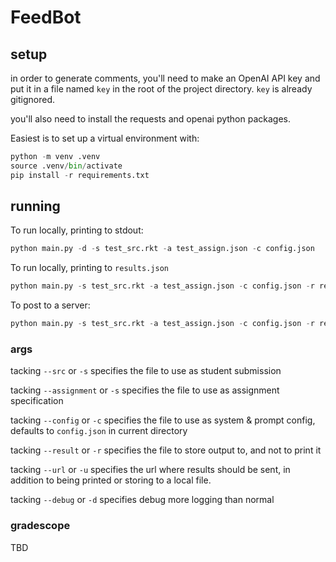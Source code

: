 # FeedBot

## setup

in order to generate comments, you'll need to make an OpenAI API key and put it in a file named `key` in the root of the project directory. `key` is already gitignored.

you'll also need to install the requests and openai python packages.

Easiest is to set up a virtual environment with:

``` python
python -m venv .venv
source .venv/bin/activate
pip install -r requirements.txt
```

## running

To run locally, printing to stdout:

``` python
python main.py -d -s test_src.rkt -a test_assign.json -c config.json 
```

To run locally, printing to `results.json`

``` python
python main.py -s test_src.rkt -a test_assign.json -c config.json -r results.json 
```

To post to a server:


``` python
python main.py -s test_src.rkt -a test_assign.json -c config.json -r results.json -u https://feedbot.dbp.io 
```

### args

tacking `--src` or `-s` specifies the file to use as student submission

tacking `--assignment` or `-s` specifies the file to use as assignment specification

tacking `--config` or `-c` specifies the file to use as system & prompt config, defaults to `config.json` in current directory

tacking `--result` or `-r` specifies the file to store output to, and not to print it

tacking `--url` or `-u` specifies the url where results should be sent, in addition to being printed or storing to a local file.


tacking `--debug` or `-d` specifies debug more logging than normal

### gradescope

TBD
